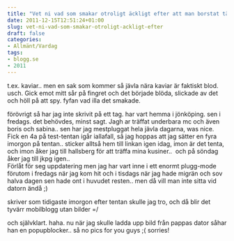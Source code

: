 ```yaml
---
title: "Vet ni vad som smakar otroligt äckligt efter att man borstat tänderna?"
date: 2011-12-15T12:51:24+01:00
slug: vet-ni-vad-som-smakar-otroligt-ackligt-efter
draft: false
categories:
- Allmänt/Vardag
tags:
- blogg.se
- 2011
---
```

t.ex. kaviar.. men en sak som kommer så jävla nära kaviar är faktiskt blod. usch. Gick emot mitt sår på fingret och det började blöda, slickade av det och höll på att spy. fyfan vad illa det smakade.  
  
förövrigt så har jag inte skrivit på ett tag. har vart hemma i jönköping. sen i fredags. det behövdes, minst sagt. Jagh ar träffat underbara mc och även boris och sabina.. sen har jag mestpluggat hela jävla dagarna, was nice. Fick en 4a på test-tentan igår iallafall, så jag hoppas att jag sätter en fyra imorgon på tentan.. sticker alltså hem till linkan igen idag, imon är det tenta, och imon åker jag till hallsberg för att träffa mina kusiner..  och på söndag åker jag till jkpg igen..  
Förlåt för seg uppdatering men jag har vart inne i ett enormt plugg-mode förutom i fredags när jag kom hit och i tisdags när jag hade migrän och sov halva dagen sen hade ont i huvudet resten.. men då vill man inte sitta vid datorn ändå ;)  
  
skriver som tidigaste imorgon efter tentan skulle jag tro, och då blir det tyvärr mobilblogg utan bilder =/  
  
och självklart. haha. nu när jag skulle ladda upp bild från pappas dator såhar han en popupblocker.. så no pics for you guys ;( sorries!